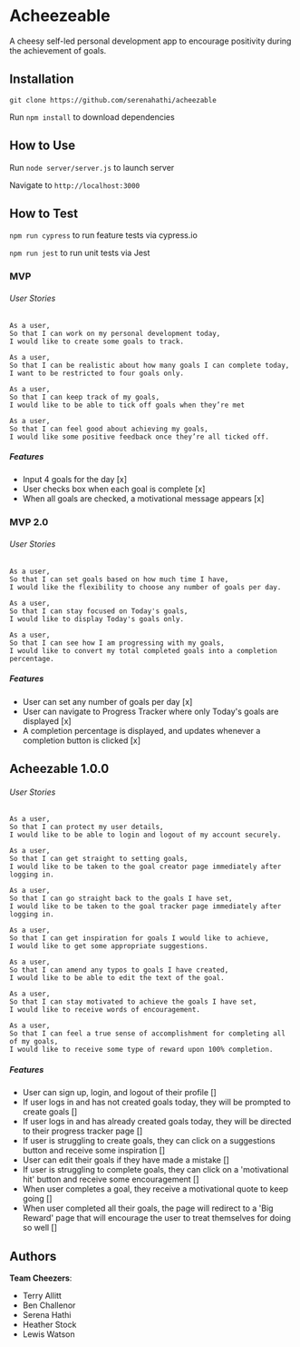 # Acheezeable

A cheesy self-led personal development app to encourage positivity during the achievement of goals.

## Installation

`git clone https://github.com/serenahathi/acheezable`

Run `npm install` to download dependencies

## How to Use

Run `node server/server.js` to launch server

Navigate to `http://localhost:3000`

## How to Test

`npm run cypress` to run feature tests via cypress.io

`npm run jest` to run unit tests via Jest

### MVP

###### User Stories

```
As a user,
So that I can work on my personal development today,
I would like to create some goals to track.

As a user,
So that I can be realistic about how many goals I can complete today,
I want to be restricted to four goals only.

As a user,
So that I can keep track of my goals,
I would like to be able to tick off goals when they’re met

As a user,
So that I can feel good about achieving my goals,
I would like some positive feedback once they’re all ticked off.
```

##### Features

* Input 4 goals for the day [x]
* User checks box when each goal is complete [x]
* When all goals are checked, a motivational message appears [x]

### MVP 2.0

###### User Stories

```
As a user,
So that I can set goals based on how much time I have,
I would like the flexibility to choose any number of goals per day.

As a user,
So that I can stay focused on Today's goals,
I would like to display Today's goals only.

As a user,
So that I can see how I am progressing with my goals,
I would like to convert my total completed goals into a completion percentage.
```

##### Features

* User can set any number of goals per day [x]
* User can navigate to Progress Tracker where only Today's goals are displayed [x]
* A completion percentage is displayed, and updates whenever a completion button is clicked [x]

## Acheezable 1.0.0

###### User Stories

```
As a user,
So that I can protect my user details,
I would like to be able to login and logout of my account securely.

As a user,
So that I can get straight to setting goals,
I would like to be taken to the goal creator page immediately after logging in.

As a user,
So that I can go straight back to the goals I have set,
I would like to be taken to the goal tracker page immediately after logging in.

As a user,
So that I can get inspiration for goals I would like to achieve,
I would like to get some appropriate suggestions.

As a user,
So that I can amend any typos to goals I have created,
I would like to be able to edit the text of the goal.

As a user,
So that I can stay motivated to achieve the goals I have set,
I would like to receive words of encouragement.

As a user,
So that I can feel a true sense of accomplishment for completing all of my goals,
I would like to receive some type of reward upon 100% completion.
```

##### Features

* User can sign up, login, and logout of their profile []
* If user logs in and has not created goals today, they will be prompted to create goals []
* If user logs in and has already created goals today, they will be directed to their progress tracker page []
* If user is struggling to create goals, they can click on a suggestions button and receive some inspiration []
* User can edit their goals if they have made a mistake []
* If user is struggling to complete goals, they can click on a 'motivational hit' button and receive some encouragement []
* When user completes a goal, they receive a motivational quote to keep going []
* When user completed all their goals, the page will redirect to a 'Big Reward' page that will encourage the user to treat themselves for doing so well []

## Authors

**Team Cheezers**:

* Terry Allitt
* Ben Challenor
* Serena Hathi
* Heather Stock
* Lewis Watson
